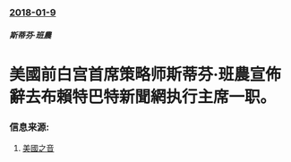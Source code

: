 ### [2018-01-9](/news/2018/01/9/index.md)

##### 斯蒂芬·班農
# 美國前白宫首席策略师斯蒂芬·班農宣佈辭去布賴特巴特新聞網执行主席一职。 




### 信息来源:

1. [美國之音](https://www.voachinese.com/a/bannon-20180109/4200595.html)
